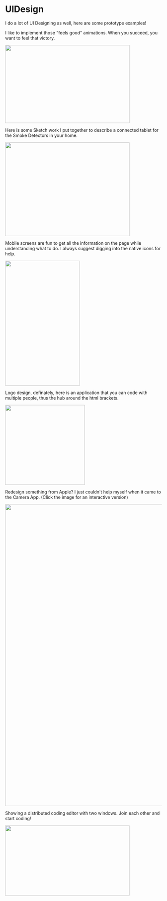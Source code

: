 # UIDesign
I do a lot of UI Designing as well, here are some prototype examples!

<p>I like to implement those "feels good" animations. When you succeed, you want to feel that victory.</p>
<img src="https://github.com/MissFacetious/UIDesign/blob/master/Codehort/animated/run.gif?raw=true" width="400" height="250">

<p>Here is some Sketch work I put together to describe a connected tablet for the Smoke Detectors in your home.</p>
<img src="https://github.com/MissFacetious/UIDesign/blob/master/SmokeDetector/paper-prototype.png?raw=true" width="400" height="300">

<p>Mobile screens are fun to get all the information on the page while understanding what to do. I always suggest digging into the native icons for help.</p>
<img src="https://github.com/MissFacetious/UIDesign/blob/master/QuizApp/images/addquiz.png?raw=true" width="240" height="400">

<p>Logo design, definately, here is an application that you can code with multiple people, thus the hub around the html brackets.</p>
<img src="https://github.com/MissFacetious/UIDesign/blob/master/Codehort/icon/codehort-black-yellow.png?raw=true" width="256" height="256">

<p>Redesign something from Apple? I just couldn't help myself when it came to the Camera App. (Click the image for an interactive version)</p>
<a href="https://missfacetious.github.io/UIDesign/CameraPrototype"><img src="https://missfacetious.github.io/UIDesign/CameraPrototype/PhotoEditor.png width="448" height="967" border="0"></a>

<p>Showing a distributed coding editor with two windows. Join each other and start coding!</p>
<img src="https://github.com/MissFacetious/UIDesign/blob/master/Codehort/animated/distributed.gif?raw=true" width="400" height="225">
